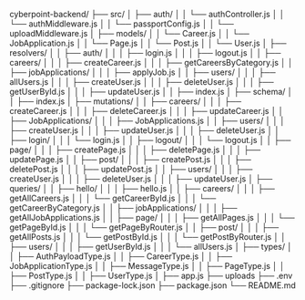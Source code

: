 cyberpoint-backend/
├── src/
│   ├── auth/
│   │   └── authController.js
│   │   └── authMiddleware.js
│   │   └── passportConfig.js
│   │   └── uploadMiddleware.js
│   ├── models/
│   │   └── Career.js
│   │   └── JobApplication.js
│   │   └── Page.js
│   │   └── Post.js
│   │   └── User.js
│   ├── resolvers/
│   │   ├── auth/
│   │   │   ├── login.js
│   │   │   ├── logout.js
│   │   ├── careers/
│   │   │   ├── createCareer.js
│   │   │   ├── getCareersByCategory.js
│   │   ├── jobApplications/
│   │   │   ├── applyJob.js
│   │   ├── users/
│   │   │   ├── allUsers.js
│   │   │   ├── createUser.js
│   │   │   ├── deleteUser.js
│   │   │   ├── getUserById.js
│   │   │   ├── updateUser.js
│   │   ├── index.js
│   ├── schema/
│   │   ├── index.js
│   ├── mutations/
│   │   ├── careers/
│   │   │   ├── createCareer.js
│   │   │   ├── deleteCareer.js
│   │   │   ├── updateCareer.js
│   │   ├── JobApplications/
│   │   │   ├── JobApplications.js
│   │   ├── users/
│   │   │   ├── createUser.js
│   │   │   ├── updateUser.js
│   │   │   ├── deleteUser.js
│   │   ├── login/
│   │   │   └── login.js
│   │   ├── logout/
│   │   │   └── logout.js
│   │   ├── page/
│   │   │   ├── createPage.js
│   │   │   ├── deletePage.js
│   │   │   ├── updatePage.js
│   │   ├── post/
│   │   │   ├── createPost.js
│   │   │   ├── deletePost.js
│   │   │   ├── updatePost.js
│   │   ├── users/
│   │   │   ├── createUser.js
│   │   │   ├── deleteUser.js
│   │   │   ├── updateUser.js
│   ├── queries/
│   │   ├── hello/
│   │   │   ├── hello.js
│   │   ├── careers/
│   │   │   ├── getAllCareers.js
│   │   │   └── getCareerById.js
│   │   │   └── getCareerByCategory.js
│   │   ├── jobApplications/
│   │   │   ├── getAllJobApplications.js
│   │   ├── page/
│   │   │   ├── getAllPages.js
│   │   │   └── getPageById.js
│   │   │   └── getPageByRouter.js
│   │   ├── post/
│   │   │   ├── getAllPosts.js
│   │   │   └── getPostById.js
│   │   │   └── getPostByRouter.js
│   │   ├── users/
│   │   │   ├── getUserById.js
│   │   │   └── allUsers.js
│   ├── types/
│   │   ├── AuthPayloadType.js
│   │   ├── CareerType.js
│   │   ├── JobApplicationType.js
│   │   ├── MessageType.js
│   │   ├── PageType.js
│   │   ├── PostType.js
│   │   ├── UserType.js
│   ├── app.js
├── uploads
├── .env
├── .gitignore
├── package-lock.json
├── package.json
└── README.md

